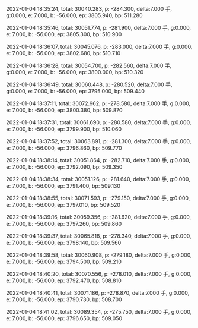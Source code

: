 2022-01-04 18:35:24, total: 30040.283, p: -284.300, delta:7.000 手, g:0.000, e: 7.000, b: -56.000, ep: 3805.940, bp: 511.280

2022-01-04 18:35:46, total: 30051.774, p: -281.900, delta:7.000 手, g:0.000, e: 7.000, b: -56.000, ep: 3805.300, bp: 510.900

2022-01-04 18:36:07, total: 30045.076, p: -283.000, delta:7.000 手, g:0.000, e: 7.000, b: -56.000, ep: 3802.680, bp: 510.710

2022-01-04 18:36:28, total: 30054.700, p: -282.560, delta:7.000 手, g:0.000, e: 7.000, b: -56.000, ep: 3800.000, bp: 510.320

2022-01-04 18:36:49, total: 30060.448, p: -280.520, delta:7.000 手, g:0.000, e: 7.000, b: -56.000, ep: 3795.000, bp: 509.440

2022-01-04 18:37:11, total: 30072.962, p: -278.580, delta:7.000 手, g:0.000, e: 7.000, b: -56.000, ep: 3800.380, bp: 509.870

2022-01-04 18:37:31, total: 30061.690, p: -280.580, delta:7.000 手, g:0.000, e: 7.000, b: -56.000, ep: 3799.900, bp: 510.060

2022-01-04 18:37:52, total: 30063.891, p: -281.300, delta:7.000 手, g:0.000, e: 7.000, b: -56.000, ep: 3796.860, bp: 509.770

2022-01-04 18:38:14, total: 30051.864, p: -282.710, delta:7.000 手, g:0.000, e: 7.000, b: -56.000, ep: 3792.090, bp: 509.350

2022-01-04 18:38:34, total: 30051.126, p: -281.640, delta:7.000 手, g:0.000, e: 7.000, b: -56.000, ep: 3791.400, bp: 509.130

2022-01-04 18:38:55, total: 30071.593, p: -279.150, delta:7.000 手, g:0.000, e: 7.000, b: -56.000, ep: 3797.010, bp: 509.520

2022-01-04 18:39:16, total: 30059.356, p: -281.620, delta:7.000 手, g:0.000, e: 7.000, b: -56.000, ep: 3797.260, bp: 509.860

2022-01-04 18:39:37, total: 30065.818, p: -278.340, delta:7.000 手, g:0.000, e: 7.000, b: -56.000, ep: 3798.140, bp: 509.560

2022-01-04 18:39:58, total: 30060.908, p: -279.180, delta:7.000 手, g:0.000, e: 7.000, b: -56.000, ep: 3794.500, bp: 509.210

2022-01-04 18:40:20, total: 30070.556, p: -278.010, delta:7.000 手, g:0.000, e: 7.000, b: -56.000, ep: 3792.470, bp: 508.810

2022-01-04 18:40:41, total: 30071.186, p: -278.870, delta:7.000 手, g:0.000, e: 7.000, b: -56.000, ep: 3790.730, bp: 508.700

2022-01-04 18:41:02, total: 30089.354, p: -275.750, delta:7.000 手, g:0.000, e: 7.000, b: -56.000, ep: 3796.650, bp: 509.050